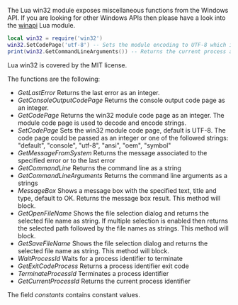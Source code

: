 The Lua win32 module exposes miscellaneous functions from the Windows API.
If you are looking for other Windows APIs then please have a look into the [winapi](https://github.com/stevedonovan/winapi) Lua module.

```lua
local win32 = require('win32')
win32.SetCodePage('utf-8') -- Sets the module encoding to UTF-8 which is the default
print(win32.GetCommandLineArguments()) -- Returns the current process arguments as strings
```

Lua win32 is covered by the MIT license.

The functions are the following:
* _GetLastError_
Returns the last error as an integer.
* _GetConsoleOutputCodePage_
Returns the console output code page as an integer.
* _GetCodePage_
Returns the win32 module code page as an integer.
The module code page is used to decode and encode strings.
* _SetCodePage_
Sets the win32 module code page, default is UTF-8.
The code page could be passed as an integer or one of the followed strings: "default", "console", "utf-8", "ansi", "oem", "symbol"
* _GetMessageFromSystem_
Returns the message associated to the specified error or to the last error
* _GetCommandLine_
Returns the command line as a string
* _GetCommandLineArguments_
Returns the command line arguments as a strings
* _MessageBox_
Shows a message box with the specified text, title and type, default to OK. Returns the message box result. This method will block.
* _GetOpenFileName_
Shows the file selection dialog and returns the selected file name as string.
If multiple selection is enabled then returns the selected path followed by the file names as strings. This method will block.
* _GetSaveFileName_
Shows the file selection dialog and returns the selected file name as string. This method will block.
* _WaitProcessId_
Waits for a process identifier to terminate
* _GetExitCodeProcess_
Returns a process identifier exit code
* _TerminateProcessId_
Terminates a process identifier
* _GetCurrentProcessId_
Returns the current process identifier

The field _constants_ contains constant values.
